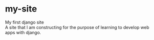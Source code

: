 # my-site
My first django site  
A site that I am constructing for the purpose of learning to develop web apps with django.
